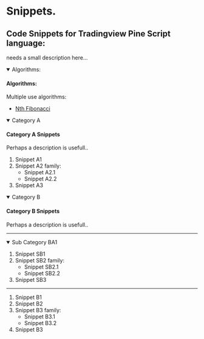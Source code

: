 # Snippets.

## Code Snippets for Tradingview Pine Script language:
needs a small description here...  

<details open>
  <!-- leave a blank line after summary -->
  <summary>Algorithms:</summary>
  
  #### Algorithms:
  Multiple use algorithms:  
  * [Nth Fibonacci](https://github.com/pinecoders/pine-utils/blob/master/snippets/category/algorithm/nth_fibonacci.md#function-to-find-nth-fibonacci "Find the Nth Fibonacci sequence number.")
</details>

<details open>
  <!-- leave a blank line after summary -->
  <summary>Category A</summary>
  
  #### Category A Snippets
  Perhaps a description is usefull..
  1. Snippet A1
  2. Snippet A2 family:
     * Snippet A2.1
     * Snippet A2.2
  3. Snippet A3
</details>

<details open>
  <!-- leave a blank line after summary -->
  <summary>Category B</summary>
  
  #### Category B Snippets
  Perhaps a description is usefull..
  
  ***
  
<details open>
  <!-- leave a blank line after summary -->
  <summary>Sub Category BA1</summary>
  
  1. Snippet SB1
  2. Snippet SB2 family:
     * Snippet SB2.1
     * Snippet SB2.2
  3. Snippet SB3
</details>
  
  ***
  
  1. Snippet B1
  2. Snippet B2
  3. Snippet B3 family:
     * Snippet B3.1
     * Snippet B3.2
  4. Snippet B3
</details>
